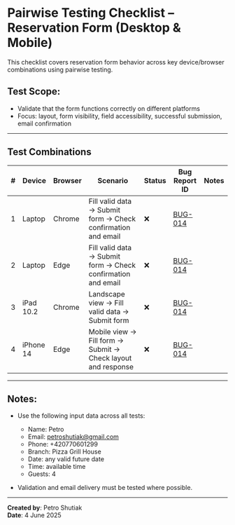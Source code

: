 # Pairwise Testing Checklist – Reservation Form (Desktop & Mobile)

This checklist covers reservation form behavior across key device/browser combinations using pairwise testing.

## Test Scope:
- Validate that the form functions correctly on different platforms
- Focus: layout, form visibility, field accessibility, successful submission, email confirmation

---

## Test Combinations

| # | Device      | Browser | Scenario                                                                 | Status | Bug Report ID | Notes                           |
|---|-------------|---------|--------------------------------------------------------------------------|--------|----------------|----------------------------------|
| 1 | Laptop      | Chrome  | Fill valid data → Submit form → Check confirmation and email             |❌    |<a href='https://github.com/shutiak/simply33-qa-portfolio/blob/main/bug-reports/bugs/bug14.md#bug-014-reservation-form-does-not-confirm-submission-after-entering-valid-data-and-clicking-reserve'>BUG-014</a>                |                    |
| 2 | Laptop      | Edge    | Fill valid data → Submit form → Check confirmation and email             |❌   |<a href='https://github.com/shutiak/simply33-qa-portfolio/blob/main/bug-reports/bugs/bug14.md#bug-014-reservation-form-does-not-confirm-submission-after-entering-valid-data-and-clicking-reserve'>BUG-014</a>         |     |
| 3 | iPad 10.2   | Chrome  | Landscape view → Fill valid data → Submit form                           |❌  | <a href='https://github.com/shutiak/simply33-qa-portfolio/blob/main/bug-reports/bugs/bug14.md#bug-014-reservation-form-does-not-confirm-submission-after-entering-valid-data-and-clicking-reserve'>BUG-014</a>                |     |
| 4 | iPhone 14   | Edge    | Mobile view → Fill form → Submit → Check layout and response             |❌  |<a href='https://github.com/shutiak/simply33-qa-portfolio/blob/main/bug-reports/bugs/bug14.md#bug-014-reservation-form-does-not-confirm-submission-after-entering-valid-data-and-clicking-reserve'>BUG-014</a>         |  |

---

## Notes:
- Use the following input data across all tests:
  - Name: Petro
  - Email: petroshutiak@gmail.com
  - Phone: +420770601299
  - Branch: Pizza Grill House
  - Date: any valid future date
  - Time: available time
  - Guests: 4

- Validation and email delivery must be tested where possible.

---

**Created by**: Petro Shutiak  
**Date**: 4 June 2025
